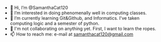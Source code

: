 - 👋 Hi, I’m @SamanthaCat120
- 👀 I’m interested in doing phenomenally well in computing classes.
- 🌱 I’m currently learning Git&Github, and Informatics. I've taken computing logic and a semester of python.
- 💞️ I'm not collaborating on anything yet. First, I want to learn the ropes.
- 📫 How to reach me: e-mail at samanthacat120@gmail.com 

<!---
SamanthaCat120/SamanthaCat120 is a ✨ special ✨ repository because its `README.md` (this file) appears on your GitHub profile.
You can click the Preview link to take a look at your changes.
--->
